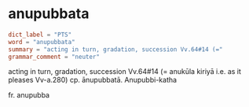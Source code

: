 # anupubbata

``` toml
dict_label = "PTS"
word = "anupubbata"
summary = "acting in turn, gradation, succession Vv.64#14 (="
grammar_comment = "neuter"
```

acting in turn, gradation, succession Vv.64#14 (= anukūla kiriyā i.e. as it pleases Vv\-a.280) cp. ānupubbatā. Anupubbi\-katha

fr. anupubba

